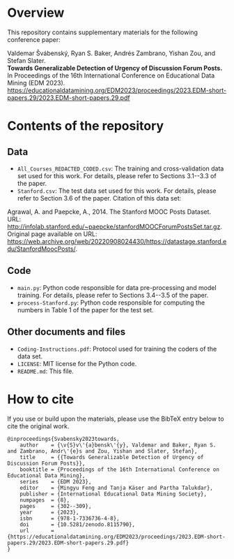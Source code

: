 # Overview

This repository contains supplementary materials for the following conference paper:

Valdemar Švábenský, Ryan S. Baker, Andrés Zambrano, Yishan Zou, and Stefan Slater.\
**Towards Generalizable Detection of Urgency of Discussion Forum Posts.**\
In Proceedings of the 16th International Conference on Educational Data Mining (EDM 2023).\
https://educationaldatamining.org/EDM2023/proceedings/2023.EDM-short-papers.29/2023.EDM-short-papers.29.pdf

# Contents of the repository

## Data

* `All_Courses_REDACTED_CODED.csv`: The training and cross-validation data set used for this work. For details, please refer to Sections 3.1--3.3 of the paper.
* `Stanford.csv`: The test data set used for this work. For details, please refer to Section 3.6 of the paper. Citation of this data set:

Agrawal, A. and Paepcke, A., 2014. The Stanford MOOC Posts Dataset.\
URL: http://infolab.stanford.edu/~paepcke/stanfordMOOCForumPostsSet.tar.gz. \
Original page available on URL: https://web.archive.org/web/20220908024430/https://datastage.stanford.edu/StanfordMoocPosts/. 

## Code

* `main.py`: Python code responsible for data pre-processing and model training. For details, please refer to Sections 3.4--3.5 of the paper.
* `process-Stanford.py`: Python code responsible for computing the numbers in Table 1 of the paper for the test set.

## Other documents and files

* `Coding-Instructions.pdf`: Protocol used for training the coders of the data set.
* `LICENSE`: MIT license for the Python code.
* `README.md`: This file.

# How to cite

If you use or build upon the materials, please use the BibTeX entry below to cite the original work.

```
@inproceedings{Svabensky2023towards,
    author    = {\v{S}v\'{a}bensk\'{y}, Valdemar and Baker, Ryan S. and Zambrano, Andr\'{e}s and Zou, Yishan and Slater, Stefan},
    title     = {{Towards Generalizable Detection of Urgency of Discussion Forum Posts}},
    booktitle = {Proceedings of the 16th International Conference on Educational Data Mining},
    series    = {EDM 2023},
    editor    = {Mingyu Feng and Tanja Käser and Partha Talukdar},
    publisher = {International Educational Data Mining Society},
    numpages  = {8},
    pages     = {302--309},
    year      = {2023},
    isbn      = {978-1-7336736-4-8},
    doi       = {10.5281/zenodo.8115790},
    url       = {https://educationaldatamining.org/EDM2023/proceedings/2023.EDM-short-papers.29/2023.EDM-short-papers.29.pdf}
}
```

